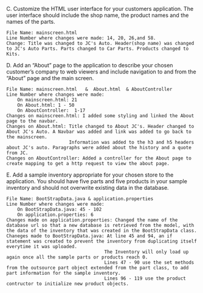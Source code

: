 
C.  Customize the HTML user interface for your customers application. The user interface should include the shop name, the product names and the names of the parts.
    
    File Name: mainscreen.html
    Line Number where changes were made: 14, 20, 26,and 58.
    Change: Title was changed to JC's Auto. Header(shop name) was changed to JC's Auto Parts. Parts changed to Car Parts. Products changed to Kits.

D.  Add an “About” page to the application to describe your chosen customer’s company to web viewers and include navigation to and from the “About” page and the main screen.
    
    File Name: mainscreen.html   &  About.html  & AboutController
    Line Number where changes were made: 
        On mainscreen.html: 21
        On About.html: 1 - 50
        On AboutController:  1-17 
    Changes on mainscreen.html: I added some styling and linked the About page to the navbar.
    Changes on About.html: Title changed to About JC's. Header changed to About JC's Auto. A Navbar was added and link was added to go back to the mainscreen.
                           Information was added to the h3 and h5 headers about JC's auto. Paragraphs were added about the history and a quote from JC.
    Changes on AboutController: Added a controller for the About page to create mapping to get a http request to view the about page.

E.  Add a sample inventory appropriate for your chosen store to the application. You should have five parts and five products in your sample inventory and should not overwrite existing data in the database.
    
    File Name: BootStrapData.java & application.properties
    Line Number where changes were made:
        On BootStrapData.java: 45 - 102
        On application.properties: 6
    Changes made on application.properties: Changed the name of the database url so that a new database is retrieved from the model, with the data of the inventory that was created in the BootStrapData class.
    Chaneges made to BootStrapData.java: At line 45 and 94, an if statement was created to prevent the inventory from duplicating itself everytime it was uploaded.
                                        The Inventory will only load up again once all the sample parts or products reach 0.
                                        Lines 47 - 90 use the set methods from the outsource part object extended from the part class, to add part information for the sample inventory.
                                        Lines 96 - 119 use the product contructor to initialize new product objects. 